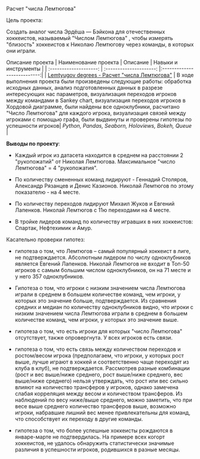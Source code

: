 Расчет "числа Лемтюгова"

Цель проекта: 

Создать аналог числа Эрдёша — Бэйкона для отечественных хоккеистов, называемый "Числом Лемтюгова" , чтобы измерять "близость" хоккеистов к Николаю Лемтюгову через команды, в которых они играли.


 Описание проекта
| Наименование проекта | Описание | Навыки и инструменты  |
| :--------------------: | :---------------------: |:---------------------------:|
| [Lemtyugov degrees - Расчет "числа Лемтюгова"]([https://github.com/ekaterina-zakharova/Pet-projects/blob/main/Lemtyugov%20degrees/Masterskaya%20-%20Lemtyugov%20degree_fin.ipynb](https://github.com/following-the-rabbit/pet_projects/blob/main/Lemtyugov_number/Lemtyugov_number.ipynb)) | В ходе выполнения проекта были произведены следующие работы: обработка исходных данных, анализ подготовленных данных в разрезе интересующих нас параметров, визуализация переходов игроков между командами в Sankey chart, визуализация переходов игроков в Хордовой диаграмме, были найдены все одноклубники, расчитано "Число Лемтюгова" для каждого игрока, визуализация связей между игроками с помощью графа, были выдвинуты и проверены гипотезы по успешности игроков| *Python, Pandas, Seaborn, Holoviews, Bokeh, Queue* |

**Выводы по проекту**:
- Каждый игрок из датасета находится в среднем на расстоянии 2 "рукопожатий" от Николая Лемтюгова. Максимальное "число Лемтюгова" = 4 "рукопожатия".

- По количеству смененных команд лидируют - Геннадий Столяров, Александр Рязанцев и Денис Казионов. Николай Лемтюгов по этому показателю - на 4 месте.

- По количеству переходов лидируют Михаил Жуков и Евгений Лапенков. Николай Лемтюгов с 11ю переходами на 4 месте.

- В тройке лидеров команд по количеству игравших в них хоккеистов: Спартак, Нефтехимик и Амур.
  

Касательно проверки гипотез:



- гипотеза о том, что Лемтюгов – самый популярный хоккеист в лиге, не подтверждается. Абсолютным лидером по числу одноклубников является Евгений Лапенков. Николай Лемтюгов не входит в Топ-50 игроков с самым большим числом одноклубников, он на 71 месте и у него 357 одноклубников.
  
- Гипотеза о том, что игроки с низким значением числа Лемтюгова играли в среднем в большем количестве команд, чем игроки, у которых это значение больше, подтверждается.
  Из сравнения средних и медиан по количеству одноклубников видно, что игроки с низким значением числа Лемтюгова играли в среднем в большем количестве команд, чем игроки, у которых это значение выше. 

- гипотеза о том, что есть игроки для которых "число Лемтюгова" отсутствует, также опровергнута. У всех игроков есть связи.

- гипотеза о том, что есть связь между количеством переходов и ростом/весом игрока (предполагаем, что игроки, у которых рост выше, лучше играют в хоккей и соответственно чаще переходят из клуба в клуб), не подтверждается. Рассмотрев разные комбинации (рост и вес выше/ниже среднего, рост выше/ниже среднего, вес выше/ниже среднего) нельзя утверждать, что рост или вес сильно влияют на количество трансферов у игроков, однако замечена слабая корреляция между весом и количеством трансферов. Из наблюдений по весу ниже/выше среднего, можно заметить, что при весе выше среднего количество трансферов выше, возможно игроки, набравшие лишний вес менее привлекательны для команд, что способствует их переходу в другие команды. 

- гипотеза о том, что более успешные хоккеисты рождаются в январе-марте не подтвердилась. На примере всех когорт хоккеистов, не удалось обнаружить статистически значимые различия в успешности игроков, родившихся в разные месяцы.


  
